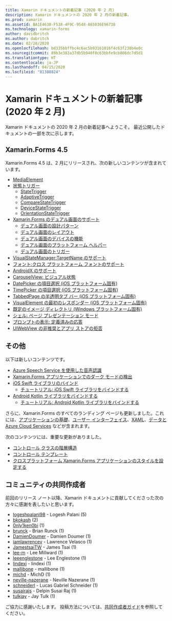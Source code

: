 ```yaml
---
title: Xamarin ドキュメントの新着記事 (2020 年 2 月)
description: Xamarin ドキュメントの 2020 年 2 月の新着記事。
ms.prod: xamarin
ms.assetid: BA1E4630-F538-4F9C-9548-A65036E96738
ms.technology: xamarin-forms
author: davidbritch
ms.author: dabritch
ms.date: 02/28/2020
ms.openlocfilehash: bd335bbffbc4c6ac5b93161016f4c63f238b4e0c
ms.sourcegitcommit: 89b3e383a37db5b940f0c63bbfe9cb806dc7d5d1
ms.translationtype: HT
ms.contentlocale: ja-JP
ms.lasthandoff: 04/15/2020
ms.locfileid: "81388824"
---
```

# <a name="xamarin-docs-whats-new-february-2020"></a>Xamarin ドキュメントの新着記事 (2020 年 2 月)

Xamarin ドキュメントの 2020 年 2 月の新着記事へようこそ。 最近公開したドキュメントの一部を次に示します。

## <a name="xamarinforms-45"></a>Xamarin.Forms 4.5

Xamarin.Forms 4.5 は、2 月にリリースされ、次の新しいコンテンツが含まれています。

- [MediaElement](~/xamarin-forms/user-interface/mediaelement.md)
- [状態トリガー](~/xamarin-forms/app-fundamentals/triggers.md#state-triggers)
  - [StateTrigger](~/xamarin-forms/app-fundamentals/triggers.md#state-trigger)
  - [AdaptiveTrigger](~/xamarin-forms/app-fundamentals/triggers.md#adaptive-trigger)
  - [CompareStateTrigger](~/xamarin-forms/app-fundamentals/triggers.md#compare-state-trigger)
  - [DeviceStateTrigger](~/xamarin-forms/app-fundamentals/triggers.md#device-state-trigger)
  - [OrientationStateTrigger](~/xamarin-forms/app-fundamentals/triggers.md#orientation-state-trigger)
- [Xamarin.Forms のデュアル画面のサポート](~/xamarin-forms/app-fundamentals/dual-screen/index.md)
  - [デュアル画面の設計パターン](~/xamarin-forms/app-fundamentals/dual-screen/design-patterns.md)
  - [デュアル画面のレイアウト](~/xamarin-forms/app-fundamentals/dual-screen/twopaneview.md)
  - [デュアル画面のデバイスの機能](~/xamarin-forms/app-fundamentals/dual-screen/dual-screen-info.md)
  - [デュアル画面のプラットフォーム ヘルパー](~/xamarin-forms/app-fundamentals/dual-screen/dual-screen-helper.md)
  - [デュアル画面のトリガー](~/xamarin-forms/app-fundamentals/dual-screen/triggers.md)  
- [VisualStateManager:TargetName のサポート](~/xamarin-forms/user-interface/visual-state-manager.md#set-state-on-multiple-elements)
- [フォント:クロス プラットフォーム フォントのサポート](~/xamarin-forms/user-interface/text/fonts.md#use-a-custom-font)
- [AndroidX のサポート](~/xamarin-forms/platform/android/androidx-migration.md)
- [CarouselView: ビジュアル状態](~/xamarin-forms/user-interface/carouselview/interaction.md#define-visual-states)
- [DatePicker の項目選択 (iOS プラットフォーム固有)](~/xamarin-forms/platform/ios/datepicker-selection.md)
- [TimePicker の項目選択 (iOS プラットフォーム固有)](~/xamarin-forms/platform/ios/timepicker-selection.md)
- [TabbedPage の半透明タブ バー (iOS プラットフォーム固有)](~/xamarin-forms/platform/ios/tabbedpage-translucent-tabbar.md)
- [VisualElement の最初のレスポンダー (iOS プラットフォーム固有)](~/xamarin-forms/platform/ios/visualelement-first-responder.md)
- [既定のイメージ ディレクトリ (Windows プラットフォーム固有)](~/xamarin-forms/platform/windows/default-image-directory.md)
- [シェル: ページ プレゼンテーション モード](~/xamarin-forms/app-fundamentals/shell/configuration.md#set-page-presentation-mode)
- [プロンプトの表示: 定義済みの応答](~/xamarin-forms/user-interface/pop-ups.md#display-a-prompt)
- [UIWebView の非推奨とアプリ ストアの拒否](~/xamarin-forms/user-interface/webview.md#uiwebview-deprecation-and-app-store-rejection-itms-90809)

## <a name="other"></a>その他

以下は新しいコンテンツです。

- [Azure Speech Service を使用した音声認識](~/xamarin-forms/data-cloud/azure-cognitive-services/speech-recognition.md)
- [Xamarin.Forms アプリケーションでのダーク モードの検出](~/xamarin-forms/user-interface/theming/dark-mode.md)
- [iOS Swift ライブラリのバインド](~/ios/platform/binding-swift/index.md)
  - [チュートリアル: iOS Swift ライブラリをバインドする](~/ios/platform/binding-swift/walkthrough.md)
- [Android Kotlin ライブラリをバインドする](~/android/platform/binding-kotlin-library/index.md)
  - [チュートリアル: Android Kotlin ライブラリをバインドする](~/android/platform/binding-kotlin-library/walkthrough.md)

さらに、Xamarin.Forms のすべてのランディング ページも更新しました。これには、[アプリケーションの基礎](~/xamarin-forms/app-fundamentals/index.yml)、[ユーザー インターフェイス](~/xamarin-forms/user-interface/index.yml)、[XAML](~/xamarin-forms/xaml/index.yml)、[データと Azure Cloud Services](~/xamarin-forms/data-cloud/index.yml) などが含まれます。

次のコンテンツには、重要な更新がありました。

- [コントロール クラスの階層構造](~/xamarin-forms/internals/class-hierarchy.md)
- [コントロール テンプレート](~/xamarin-forms/app-fundamentals/templates/control-template.md)
- [クロスプラットフォーム Xamarin.Forms アプリケーションのスタイルを設定する](~/get-started/quickstarts/styling.md)

## <a name="community-contributors"></a>コミュニティの共同作成者

前回のリリース ノート以降、Xamarin ドキュメントに貢献してくださった次の方々に感謝を表したいと思います。

- [logeshpalani98](https://github.com/logeshpalani98) - Logesh Palani (5)
- [bkokash](https://github.com/bkokash) (2)
- [0nly1ken0bi](https://github.com/0nly1ken0bi) (1)
- [brunck](https://github.com/brunck) - Brian Runck (1)
- [DamienDoumer](https://github.com/DamienDoumer) - Damien Doumer (1)
- [iamlawrencev](https://github.com/iamlawrencev) - Lawrence Velasco (1)
- [JamestsaiTW](https://github.com/JamestsaiTW) - James Tsai (1)
- [lee-m](https://github.com/lee-m) - Lee Millward (1)
- [leeenglestone](https://github.com/leeenglestone) - Lee Englestone (1)
- [lindexi](https://github.com/lindexi) - lindexi (1)
- [mallibone](https://github.com/mallibone) - mallibone (1)
- [michd](https://github.com/michd) - MichD (1)
- [neville-nazerane](https://github.com/neville-nazerane) - Neville Nazerane (1)
- [schneiderl](https://github.com/schneiderl) - Lucas Gabriel Schneider (1)
- [susairajs](https://github.com/susairajs) - Delpin Susai Raj (1)
- [tulkjay](https://github.com/tulkjay) - Jay Tulk (1)

ご協力に感謝いたします。 投稿方法については、[共同作成者ガイド](https://github.com/MicrosoftDocs/xamarin-docs/blob/live/CONTRIBUTING.md)を参照してください。

